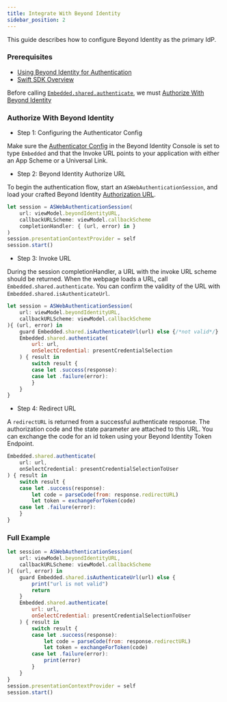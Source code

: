 ```yaml
---
title: Integrate With Beyond Identity
sidebar_position: 2
---
```


This guide describes how to configure Beyond Identity as the primary IdP.

### Prerequisites

 - [Using Beyond Identity for Authentication](../../using-bi-for-auth)
 - [Swift SDK Overview](overview)

Before calling [`Embedded.shared.authenticate`](overview#authentication), we must [Authorize With Beyond Identity](integrate-with-beyondidentity#authorize-with-beyond-identity)

### Authorize With Beyond Identity
 - Step 1: Configuring the Authenticator Config

Make sure the [Authenticator Config](../../platform-overview/authenticator-config#embedded) in the Beyond Identity Console is set to type `Embedded` and that the Invoke URL points to your application with either an App Scheme or a Universal Link.

 - Step 2: Beyond Identity Authorize URL

To begin the authentication flow, start an `ASWebAuthenticationSession`, and load your crafted Beyond Identity [Authorization URL](../../using-bi-for-auth/#craft-your-authorize-url).

```javascript
let session = ASWebAuthenticationSession(
    url: viewModel.beyondIdentityURL,
    callbackURLScheme: viewModel.callbackScheme
    completionHandler: { (url, error) in }
)
session.presentationContextProvider = self
session.start()
```

 - Step 3: Invoke URL

During the session completionHandler, a URL with the invoke URL scheme should be returned. When the webpage loads a URL, call `Embedded.shared.authenticate`. You can confirm the validity of the URL with `Embedded.shared.isAuthenticateUrl`.

```javascript
let session = ASWebAuthenticationSession(
    url: viewModel.beyondIdentityURL,
    callbackURLScheme: viewModel.callbackScheme
){ (url, error) in
    guard Embedded.shared.isAuthenticateUrl(url) else {/*not valid*/}
    Embedded.shared.authenticate(
        url: url,
        onSelectCredential: presentCredentialSelection
    ) { result in
        switch result {
        case let .success(response):         
        case let .failure(error):
        }
    }
}
```

 - Step 4: Redirect URL

A `redirectURL` is returned from a successful authenticate response. The authorization code and the state parameter are attached to this URL. You can exchange the code for an id token using your Beyond Identity Token Endpoint. 

```javascript
Embedded.shared.authenticate(
    url: url,
    onSelectCredential: presentCredentialSelectionToUser
) { result in
    switch result {
    case let .success(response):
        let code = parseCode(from: response.redirectURL)
        let token = exchangeForToken(code)
    case let .failure(error):
    }
}
```

### Full Example

```javascript
let session = ASWebAuthenticationSession(
    url: viewModel.beyondIdentityURL,
    callbackURLScheme: viewModel.callbackScheme
){ (url, error) in
    guard Embedded.shared.isAuthenticateUrl(url) else { 
        print("url is not valid")
        return
    }
    Embedded.shared.authenticate(
        url: url,
        onSelectCredential: presentCredentialSelectionToUser
    ) { result in
        switch result {
        case let .success(response):
            let code = parseCode(from: response.redirectURL)
            let token = exchangeForToken(code)
        case let .failure(error):
            print(error)
        }
    }
}
session.presentationContextProvider = self
session.start()
```
